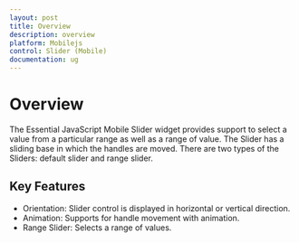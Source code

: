 ```yaml
---
layout: post
title: Overview
description: overview
platform: Mobilejs
control: Slider (Mobile)
documentation: ug
---
```


# Overview

The Essential JavaScript Mobile Slider widget provides support to select a value from a particular range as well as a range of value. The Slider has a sliding base in which the handles are moved. There are two types of the Sliders:  default slider and range slider.

## Key Features

* Orientation: Slider control is displayed in horizontal or vertical direction.
* Animation: Supports for handle movement with animation.
* Range Slider: Selects a range of values.



